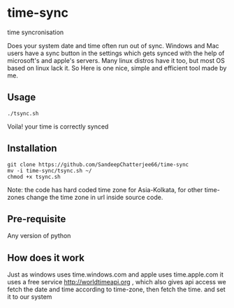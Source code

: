 # time-sync
time syncronisation

Does your system date and time often run out of sync. Windows and Mac users have a sync button in the settings which gets synced with the help of microsoft's and apple's servers. Many linux distros have it too, but most OS based on linux lack it. So Here is one nice, simple and efficient tool made by me.

## Usage
```
./tsync.sh
```
<Enter your password>
Voila! your time is correctly synced

## Installation
```
git clone https://github.com/SandeepChatterjee66/time-sync
mv -i time-sync/tsync.sh ~/
chmod +x tsync.sh
```

Note: the code has hard coded time zone for Asia-Kolkata, for other time-zones change the time zone in url inside source code.

## Pre-requisite

Any version of python 


## How does it work

Just as windows uses time.windows.com and apple uses time.apple.com
it uses a free service http://worldtimeapi.org , which also gives api access
we fetch the date and time according to time-zone, then fetch the time. and set it to our system
